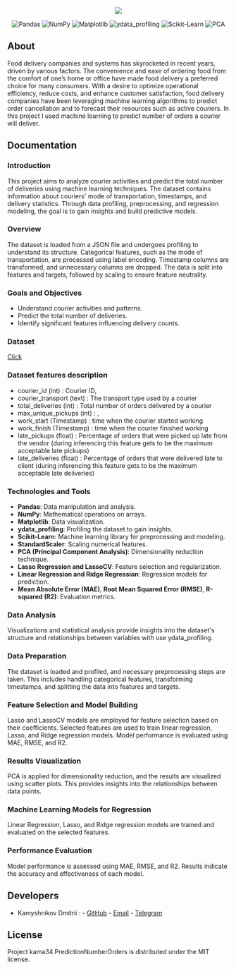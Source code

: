<p align="center">
      <img src="https://i.ibb.co/0tnp8Wy/uber-eats-logo-CA3-BA2098-B-seeklogo-com.png">
</p>

<p align="center">
   <img src="https://img.shields.io/badge/Pandas-lavender" alt="Pandas">
   <img src="https://img.shields.io/badge/NumPy-thistle" alt="NumPy">
   <img src="https://img.shields.io/badge/Matplotlib-lightcyan" alt="Matplotlib">
   <img src="https://img.shields.io/badge/ydata_profiling-lavender" alt="ydata_profiling">
   <img src="https://img.shields.io/badge/Scikit_Learn-thistle" alt="Scikit-Learn">
   <img src="https://img.shields.io/badge/PCA-lightcyan" alt="PCA">
</p>

## About

Food delivery companies and systems has skyrocketed in recent years, driven by various factors. The convenience and ease of ordering food from the comfort of one’s home or office have made food delivery a preferred choice for many consumers. With a desire to optimize operational efficiency, reduce costs, and enhance customer satisfaction, food delivery companies have been leveraging machine learning algorithms to predict order cancellation and to forecast their resources such as active couriers. In this project I used machine learning to predict number of orders a courier will deliver.

## Documentation

### Introduction
This project aims to analyze courier activities and predict the total number of deliveries using machine learning techniques. The dataset contains information about couriers' mode of transportation, timestamps, and delivery statistics. Through data profiling, preprocessing, and regression modeling, the goal is to gain insights and build predictive models.

### Overview
The dataset is loaded from a JSON file and undergoes profiling to understand its structure. Categorical features, such as the mode of transportation, are processed using label encoding. Timestamp columns are transformed, and unnecessary columns are dropped. The data is split into features and targets, followed by scaling to ensure feature neutrality.

### Goals and Objectives
- Understand courier activities and patterns.
- Predict the total number of deliveries.
- Identify significant features influencing delivery counts.

### Dataset
[Click](https://disk.yandex.ru/d/vu6gzY6IHNDgeQ)

### Dataset features description
* courier_id (int) : Courier ID,
* courier_transport (text) : The transport type used by a courier
* total_deliveries (int) : Total number of orders delivered by a courier
* max_unique_pickups (int) : ,
* work_start (Timestamp) : time when the courier started working
* work_finish (Timestamp) : time when the courier finished working
* late_pickups (float) : Percentage of orders that were picked up late from the vendor (during inferencing this feature gets to be the maximum acceptable late pickups)
* late_deliveries (float) : Percentage of orders that were delivered late to client (during inferencing this feature gets to be the maximum acceptable late deliveries)

### Technologies and Tools
- **Pandas**: Data manipulation and analysis.
- **NumPy**: Mathematical operations on arrays.
- **Matplotlib**: Data visualization.
- **ydata_profiling**: Profiling the dataset to gain insights.
- **Scikit-Learn**: Machine learning library for preprocessing and modeling.
- **StandardScaler**: Scaling numerical features.
- **PCA (Principal Component Analysis)**: Dimensionality reduction technique.
- **Lasso Regression and LassoCV**: Feature selection and regularization.
- **Linear Regression and Ridge Regression**: Regression models for prediction.
- **Mean Absolute Error (MAE)**, **Root Mean Squared Error (RMSE)**, **R-squared (R2)**: Evaluation metrics.

### Data Analysis
Visualizations and statistical analysis provide insights into the dataset's structure and relationships between variables with use ydata_profiling.

### Data Preparation
The dataset is loaded and profiled, and necessary preprocessing steps are taken. This includes handling categorical features, transforming timestamps, and splitting the data into features and targets.

### Feature Selection and Model Building
Lasso and LassoCV models are employed for feature selection based on their coefficients. Selected features are used to train linear regression, Lasso, and Ridge regression models. Model performance is evaluated using MAE, RMSE, and R2.

### Results Visualization
PCA is applied for dimensionality reduction, and the results are visualized using scatter plots. This provides insights into the relationships between data points.

### Machine Learning Models for Regression
Linear Regression, Lasso, and Ridge regression models are trained and evaluated on the selected features.

### Performance Evaluation
Model performance is assessed using MAE, RMSE, and R2. Results indicate the accuracy and effectiveness of each model.


## Developers

- Kamyshnikov Dmitrii :
      - [GitHub](https://github.com/kama34)
      - [Email](mailto:d.kamyshnikov.offer@yandex.ru)
      - [Telegram](https://t.me/kama_34)

## License
Project kama34.PredictionNumberOrders is distributed under the MIT license.
